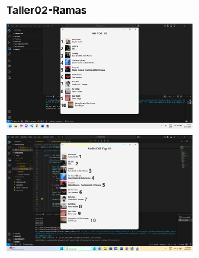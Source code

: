 # Taller02-Ramas
![Captura de Nuevo Titulo "Mi Top 10"](image.png)

![Rama numero](<Captura de pantalla 2025-05-21 140656.png>)